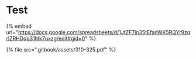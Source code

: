 # Test

{% embed url="https://docs.google.com/spreadsheets/d/1JtZF7in35tEfanWK5RQYr9zqrlZRHDdp31ltIk7uxzg/edit#gid=0" %}

{% file src=".gitbook/assets/310-325.pdf" %}
